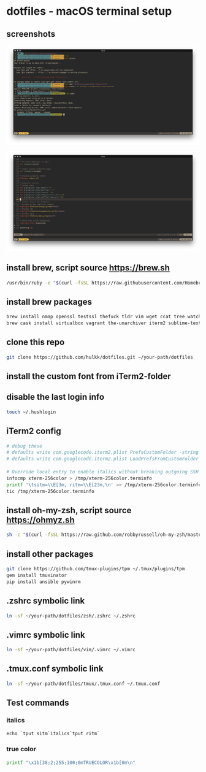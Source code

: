 # dotfiles - macOS terminal setup

## screenshots

![terminal screenshot](/screenshots/terminal.png?raw=true)

![vim screenshot](/screenshots/vim.png?raw=true)

## install brew, script source https://brew.sh
```bash
/usr/bin/ruby -e "$(curl -fsSL https://raw.githubusercontent.com/Homebrew/install/master/install)"
```

## install brew packages
```bash
brew install nmap openssl testssl thefuck tldr vim wget ccat tree watch tig httpie reattach-to-user-namespace antigen terraform mas zsh tmux ag jq
brew cask install virtualbox vagrant the-unarchiver iterm2 sublime-text
```

## clone this repo
```bash
git clone https://github.com/hulkk/dotfiles.git ~/your-path/dotfiles
```

## install the custom font from iTerm2-folder

## disable the last login info
```bash
touch ~/.hushlogin
```

## iTerm2 config 
```bash
# debug these
# defaults write com.googlecode.iterm2.plist PrefsCustomFolder -string "~/your-path/dotfiles/iterm2/com.googlecode.iterm2.plist"
# defaults write com.googlecode.iterm2.plist LoadPrefsFromCustomFolder -bool true

# Override local entry to enable italics without breaking outgoing SSH connections
infocmp xterm-256color > /tmp/xterm-256color.terminfo
printf '\tsitm=\\E[3m, ritm=\\E[23m,\n' >> /tmp/xterm-256color.terminfo
tic /tmp/xterm-256color.terminfo
```

## install oh-my-zsh, script source https://ohmyz.sh
```bash
sh -c "$(curl -fsSL https://raw.github.com/robbyrussell/oh-my-zsh/master/tools/install.sh)"
```

## install other packages
```bash
git clone https://github.com/tmux-plugins/tpm ~/.tmux/plugins/tpm
gem install tmuxinator
pip install ansible pywinrm
```

## .zshrc symbolic link
```bash
ln -sf ~/your-path/dotfiles/zsh/.zshrc ~/.zshrc
```

## .vimrc symbolic link
```bash
ln -sf ~/your-path/dotfiles/vim/.vimrc ~/.vimrc
```

## .tmux.conf symbolic link
```bash
ln -sf ~/your-path/dotfiles/tmux/.tmux.conf ~/.tmux.conf
```

## Test commands
### italics
```
echo `tput sitm`italics`tput ritm`
```
### true color
```bash
printf "\x1b[38;2;255;100;0mTRUECOLOR\x1b[0m\n"
```
